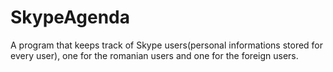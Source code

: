 # SkypeAgenda
A program that keeps track of Skype users(personal informations stored for every user), one for the romanian users and one for the foreign users.
